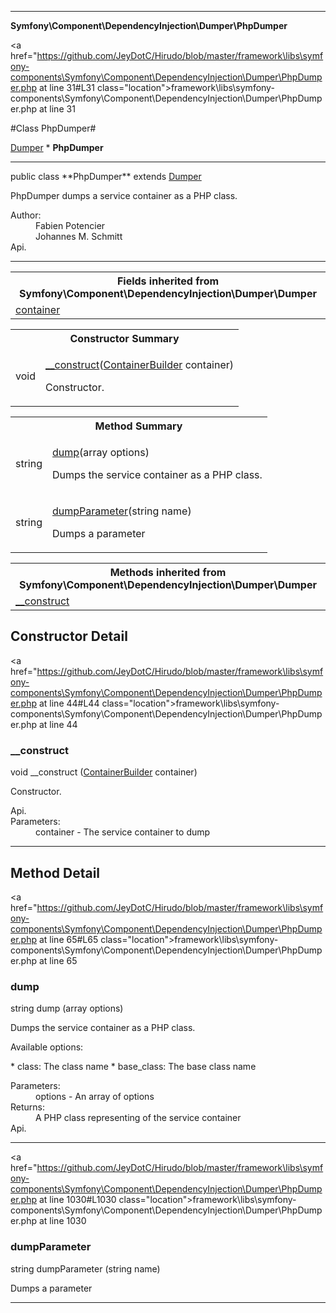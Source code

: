 
- - -

**Symfony\Component\DependencyInjection\Dumper\PhpDumper**


<a href="https://github.com/JeyDotC/Hirudo/blob/master/framework\libs\symfony-components\Symfony\Component\DependencyInjection\Dumper\PhpDumper.php at line 31#L31 class="location">framework\libs\symfony-components\Symfony\Component\DependencyInjection\Dumper\PhpDumper.php at line 31</a>

#Class PhpDumper#

<a href="https://github.com/JeyDotC/Hirudo-docs/blob/master/symfony/component/dependencyinjection/dumper/dumper.html">Dumper</a>
    * **PhpDumper**




- - -

<p class="signature">public  class **PhpDumper**
extends <a href="https://github.com/JeyDotC/Hirudo-docs/blob/master/symfony/component/dependencyinjection/dumper/dumper.html">Dumper</a>

</p>

<div class="comment" id="overview_description"><p>PhpDumper dumps a service container as a PHP class.</p></div>

<dl>
<dt>Author:</dt>
<dd>Fabien Potencier <fabien@symfony.com></dd>
<dd>Johannes M. Schmitt <schmittjoh@gmail.com></dd>
<dt>Api.</dt>
</dl>


- - -

<table class="inherit">
<tr><th colspan="2">Fields inherited from Symfony\Component\DependencyInjection\Dumper\Dumper</th></tr>
<tr><td><a href="https://github.com/JeyDotC/Hirudo-docs/blob/master/symfony/component/dependencyinjection/dumper/dumper.html#container">container</a></td></tr></table>

<table id="summary_constructor">
<tr><th colspan="2">Constructor Summary</th></tr>
<tr>
<td><span class='k'></span> <span class='nx'>void</span></td>
<td class="description"><p class="name"><a href="#__construct">__construct</a>(<a href="../../../../symfony/component/dependencyinjection/containerbuilder.html">ContainerBuilder</a> container)</p><p class="description">Constructor.</p></td>
</tr>
</table>

<table id="summary_method">
<tr><th colspan="2">Method Summary</th></tr>
<tr>
<td><span class='k'></span> <span class='nx'>string</span></td>
<td class="description"><p class="name"><a href="#dump">dump</a>(array options)</p><p class="description">Dumps the service container as a PHP class.
</p></td>
</tr>
<tr>
<td><span class='k'></span> <span class='nx'>string</span></td>
<td class="description"><p class="name"><a href="#dumpparameter">dumpParameter</a>(string name)</p><p class="description">Dumps a parameter</p></td>
</tr>
</table>

<table class="inherit">
<tr><th colspan="2">Methods inherited from Symfony\Component\DependencyInjection\Dumper\Dumper</th></tr>
<tr><td><a href="https://github.com/JeyDotC/Hirudo-docs/blob/master/symfony/component/dependencyinjection/dumper/dumper.html#__construct()">__construct</a></td></tr></table>

<h2 id="detail_method">Constructor Detail</h2>

<a href="https://github.com/JeyDotC/Hirudo/blob/master/framework\libs\symfony-components\Symfony\Component\DependencyInjection\Dumper\PhpDumper.php at line 44#L44 class="location">framework\libs\symfony-components\Symfony\Component\DependencyInjection\Dumper\PhpDumper.php at line 44</a>

<h3 id="__construct">__construct</h3>
<span class='k'></span> <span class='nx'>void</span> <span class='nf'>__construct</span> (<a href="../../../../symfony/component/dependencyinjection/containerbuilder.html">ContainerBuilder</a> container)

<div class="details">
<p>Constructor.</p><dl>
<dt>Api.</dt>
<dt>Parameters:</dt>
<dd>container - The service container to dump</dd>
</dl>
</div>

- - -

<h2 id="detail_method">Method Detail</h2>

<a href="https://github.com/JeyDotC/Hirudo/blob/master/framework\libs\symfony-components\Symfony\Component\DependencyInjection\Dumper\PhpDumper.php at line 65#L65 class="location">framework\libs\symfony-components\Symfony\Component\DependencyInjection\Dumper\PhpDumper.php at line 65</a>

<h3 id="dump()">dump</h3>
<span class='k'></span> <span class='nx'>string</span> <span class='nf'>dump</span> (array options)

<div class="details">
<p>Dumps the service container as a PHP class.</p><p>Available options:</p><p>* class:      The class name
* base_class: The base class name</p><dl>
<dt>Parameters:</dt>
<dd>options - An array of options</dd>
<dt>Returns:</dt>
<dd>A PHP class representing of the service container</dd>
<dt>Api.</dt>
</dl>
</div>

- - -


<a href="https://github.com/JeyDotC/Hirudo/blob/master/framework\libs\symfony-components\Symfony\Component\DependencyInjection\Dumper\PhpDumper.php at line 1030#L1030 class="location">framework\libs\symfony-components\Symfony\Component\DependencyInjection\Dumper\PhpDumper.php at line 1030</a>

<h3 id="dumpParameter()">dumpParameter</h3>
<span class='k'></span> <span class='nx'>string</span> <span class='nf'>dumpParameter</span> (string name)

<div class="details">
<p>Dumps a parameter</p></div>

- - -

